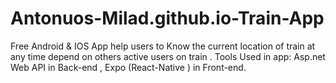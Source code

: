 # Antonuos-Milad.github.io-Train-App
Free Android & IOS App help users to Know the current location of train at any time depend on others active users on train .
Tools Used in app:
Asp.net Web API in Back-end , Expo (React-Native ) in Front-end.

